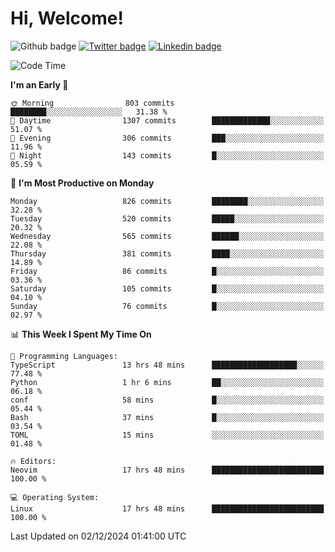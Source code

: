   # Hi, Welcome!
  ![Github badge](https://img.shields.io/github/followers/kraken-afk.svg?style=social&label=Follow&maxAge=2592000)
  [![Twitter badge](https://img.shields.io/badge/-Twitter-00acee?style=flat-square&logo=Twitter&logoColor=white)](https://twitter.com/trshppl)
  [![Linkedin badge](https://img.shields.io/badge/LinkedIn-0077B5?style=flat-square&logo=linkedin&logoColor=white)](https://www.linkedin.com/in/noveanrer)
<!--START_SECTION:waka-->
![Code Time](http://img.shields.io/badge/Code%20Time-483%20hrs%2034%20mins-blue)

**I'm an Early 🐤** 

```text
🌞 Morning                803 commits         ████████░░░░░░░░░░░░░░░░░   31.38 % 
🌆 Daytime                1307 commits        █████████████░░░░░░░░░░░░   51.07 % 
🌃 Evening                306 commits         ███░░░░░░░░░░░░░░░░░░░░░░   11.96 % 
🌙 Night                  143 commits         █░░░░░░░░░░░░░░░░░░░░░░░░   05.59 % 
```
📅 **I'm Most Productive on Monday** 

```text
Monday                   826 commits         ████████░░░░░░░░░░░░░░░░░   32.28 % 
Tuesday                  520 commits         █████░░░░░░░░░░░░░░░░░░░░   20.32 % 
Wednesday                565 commits         ██████░░░░░░░░░░░░░░░░░░░   22.08 % 
Thursday                 381 commits         ████░░░░░░░░░░░░░░░░░░░░░   14.89 % 
Friday                   86 commits          █░░░░░░░░░░░░░░░░░░░░░░░░   03.36 % 
Saturday                 105 commits         █░░░░░░░░░░░░░░░░░░░░░░░░   04.10 % 
Sunday                   76 commits          █░░░░░░░░░░░░░░░░░░░░░░░░   02.97 % 
```


📊 **This Week I Spent My Time On** 

```text
💬 Programming Languages: 
TypeScript               13 hrs 48 mins      ███████████████████░░░░░░   77.48 % 
Python                   1 hr 6 mins         ██░░░░░░░░░░░░░░░░░░░░░░░   06.18 % 
conf                     58 mins             █░░░░░░░░░░░░░░░░░░░░░░░░   05.44 % 
Bash                     37 mins             █░░░░░░░░░░░░░░░░░░░░░░░░   03.54 % 
TOML                     15 mins             ░░░░░░░░░░░░░░░░░░░░░░░░░   01.48 % 

🔥 Editors: 
Neovim                   17 hrs 48 mins      █████████████████████████   100.00 % 

💻 Operating System: 
Linux                    17 hrs 48 mins      █████████████████████████   100.00 % 
```


 Last Updated on 02/12/2024 01:41:00 UTC
<!--END_SECTION:waka-->